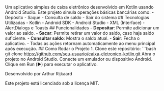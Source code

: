  Um aplicativo simples de caixa eletrônico desenvolvido em Kotlin usando Android Studio. Este projeto simula operações básicas bancárias como: - Depósito - Saque - Consulta de saldo - Sair do sistema ## Tecnologias Utilizadas - Kotlin - Android SDK - Android Studio - XML (Interface) - AlertDialogs e Toasts ## Funcionalidades - **Depositar**: Permite adicionar um valor ao saldo. - **Sacar**: Permite retirar um valor do saldo, caso haja saldo suficiente. - **Consultar saldo**: Mostra o saldo atual. - **Sair**: Fecha o aplicativo. - Todas as ações retornam automaticamente ao menu principal após execução. ## Como Rodar o Projeto 1. Clone este repositório: ```bash git clone https://github.com/seu-usuario/caixa-eletronico-kotlin.git Abra o projeto no Android Studio. Conecte um emulador ou dispositivo Android. Clique em Run (▶️) para executar o aplicativo.

Desenvolvido por Arthur Rijkaard

Este projeto está licenciado sob a licença MIT.
